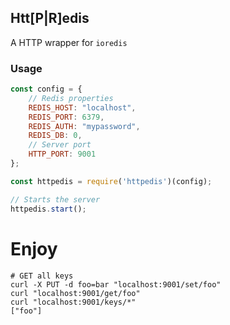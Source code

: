 ## Htt[P|R]edis

A HTTP wrapper for `ioredis`

### Usage 

```js
const config = {
    // Redis properties 
    REDIS_HOST: "localhost",
    REDIS_PORT: 6379,
    REDIS_AUTH: "mypassword", 
    REDIS_DB: 0, 
    // Server port
    HTTP_PORT: 9001
};

const httpedis = require('httpedis')(config);

// Starts the server
httpedis.start();
```
# Enjoy
```shell 
# GET all keys 
curl -X PUT -d foo=bar "localhost:9001/set/foo" 
curl "localhost:9001/get/foo" 
curl "localhost:9001/keys/*" 
["foo"]
```
